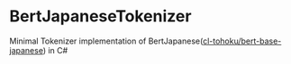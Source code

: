 # BertJapaneseTokenizer
Minimal Tokenizer implementation of BertJapanese([cl-tohoku/bert-base-japanese](https://github.com/cl-tohoku/bert-japanese)) in C#
